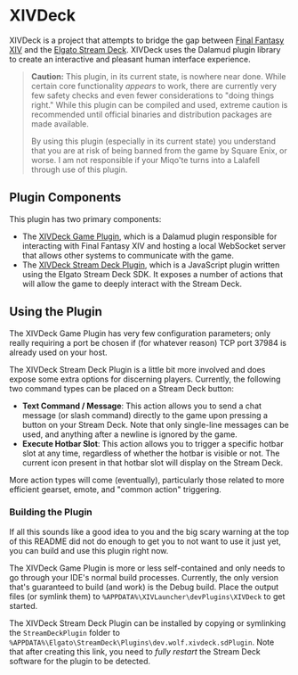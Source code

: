 # XIVDeck

XIVDeck is a project that attempts to bridge the gap between 
[Final Fantasy XIV](https://www.finalfantasyxiv.com/) and the 
[Elgato Stream Deck](https://www.elgato.com/en/stream-deck). XIVDeck uses the Dalamud plugin
library to create an interactive and pleasant human interface experience.

> **Caution:** This plugin, in its current state, is nowhere near done. While certain core
> functionality *appears* to work, there are currently very few safety checks and even fewer
> considerations to "doing things right." While this plugin can be compiled and used, extreme
> caution is recommended until official binaries and distribution packages are made available.
> 
> By using this plugin (especially in its current state) you understand that you are at risk
> of being banned from the game by Square Enix, or worse. I am not responsible if your Miqo'te
> turns into a Lalafell through use of this plugin.

## Plugin Components

This plugin has two primary components:

* The [XIVDeck Game Plugin](FFXIVPlugin), which is a Dalamud plugin responsible for interacting
with Final Fantasy XIV and hosting a local WebSocket server that allows other systems to
communicate with the game.
* The [XIVDeck Stream Deck Plugin](StreamDeckPlugin), which is a JavaScript plugin written
using the Elgato Stream Deck SDK. It exposes a number of actions that will allow the game to
deeply interact with the Stream Deck.

## Using the Plugin

The XIVDeck Game Plugin has very few configuration parameters; only really requiring a port
be chosen if (for whatever reason) TCP port 37984 is already used on your host.

The XIVDeck Stream Deck Plugin is a little bit more involved and does expose some extra options
for discerning players. Currently, the following two command types can be placed on a Stream
Deck button:

* **Text Command / Message**: This action allows you to send a chat message (or slash
command) directly to the game upon pressing a button on your Stream Deck. Note that only
single-line messages can be used, and anything after a newline is ignored by the game.
* **Execute Hotbar Slot**: This action allows you to trigger a specific hotbar slot at any
time, regardless of whether the hotbar is visible or not. The current icon present in that
hotbar slot will display on the Stream Deck.

More action types will come (eventually), particularly those related to more efficient gearset,
emote, and "common action" triggering. 

### Building the Plugin

If all this sounds like a good idea to you and the big scary warning at the top of this README
did not do enough to get you to not want to use it just yet, you can build and use this plugin
right now.

The XIVDeck Game Plugin is more or less self-contained and only needs to go through your IDE's
normal build processes. Currently, the only version that's guaranteed to build (and work) is
the Debug build. Place the output files (or symlink them) to 
`%APPDATA%\XIVLauncher\devPlugins\XIVDeck` to get started.

The XIVDeck Stream Deck Plugin can be installed by copying or symlinking the 
`StreamDeckPlugin` folder to `%APPDATA%\Elgato\StreamDeck\Plugins\dev.wolf.xivdeck.sdPlugin`.
Note that after creating this link, you need to *fully restart* the Stream Deck software for
the plugin to be detected.
